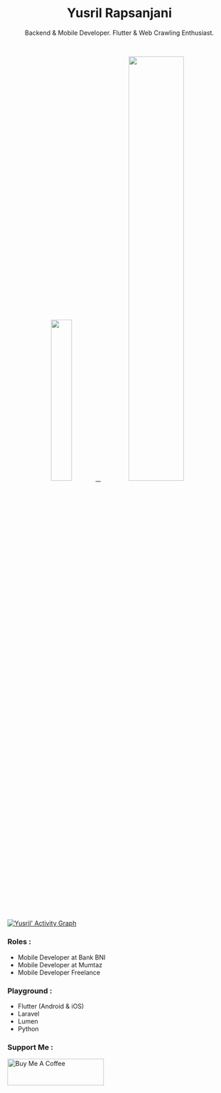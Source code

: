 
<h1 align="center">
  <b>Yusril Rapsanjani</b>
</h1>
<p align="center">
   Backend & Mobile Developer. Flutter & Web Crawling Enthusiast.
 </p>
<br/>
<p align="center">
  <a href="https://leeyurani.com/">
    <img width="30.5%" src="https://github-contribution-stats.vercel.app/api/?username=yusriltakeuchi" />
    &nbsp;
    <img width="49.5%" src="https://github-readme-streak-stats.herokuapp.com/?user=yusriltakeuchi&theme=gruvbox&hide_border=true" />
  </a>
</p>

[![Yusril' Activity Graph](https://activity-graph.herokuapp.com/graph?username=yusriltakeuchi&custom_title=Yusril's%20Contribution%20Graph&theme=gruvbox&bg_color=282828&hide_border=true&line=d1a01f&point=c58545)](https://leeyurani.com/)

### Roles :
- Mobile Developer at Bank BNI
- Mobile Developer at Mumtaz
- Mobile Developer Freelance

### Playground :
- Flutter (Android & iOS)
- Laravel
- Lumen
- Python

### Support Me :
<a href="https://www.buymeacoffee.com/leeyurani" target="_blank"><img src="https://cdn.buymeacoffee.com/buttons/v2/default-yellow.png" alt="Buy Me A Coffee" style="height: 60px !important;width: 217px !important;" ></a>
